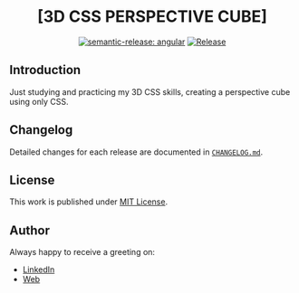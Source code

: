 <div align=center>

# [3D CSS PERSPECTIVE CUBE]

[![semantic-release: angular](https://img.shields.io/badge/semantic--release-angular-e10079?logo=semantic-release)](https://github.com/semantic-release/semantic-release)
[![Release](https://github.com/d3p1/3d-css-perspective-cube/actions/workflows/release.yml/badge.svg)](https://github.com/d3p1/3d-css-perspective-cube/actions/workflows/release.yml)

</div>

## Introduction

Just studying and practicing my 3D CSS skills, creating a perspective cube using only CSS.

## Changelog

Detailed changes for each release are documented in [`CHANGELOG.md`](./CHANGELOG.md).

## License

This work is published under [MIT License](./LICENSE).

## Author

Always happy to receive a greeting on:

- [LinkedIn](https://www.linkedin.com/in/cristian-marcelo-de-picciotto/)
- [Web](https://d3p1.dev/)